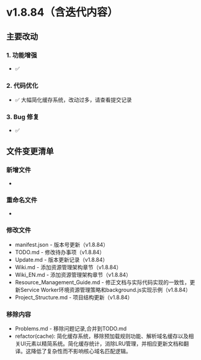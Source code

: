 # v1.8.84（含迭代内容）

## 主要改动

### 1. 功能增强

- ✅ 

### 2. 代码优化

- ✅ 大幅简化缓存系统，改动过多，请查看提交记录

### 3. Bug 修复

- ✅ 

## 文件变更清单

### 新增文件

- 

### 重命名文件

- 

### 修改文件

- manifest.json - 版本号更新（v1.8.84）
- TODO.md - 修改待办事项（v1.8.84）
- Update.md - 版本更新记录（v1.8.84）
- Wiki.md - 添加资源管理架构章节（v1.8.84）
- Wiki_EN.md - 添加资源管理架构章节（v1.8.84）
- Resource_Management_Guide.md - 修正文档与实际代码实现的一致性，更新Service Worker环境资源管理策略和background.js实现示例（v1.8.84）
- Project_Structure.md - 项目结构更新（v1.8.84）

### 移除内容

- Problems.md - 移除问题记录,合并到TODO.md
- refactor(cache): 简化缓存系统，移除预加载规则功能、解析域名缓存以及相关UI元素以精简系统。简化缓存统计，消除LRU管理，并相应更新文档和翻译。这降低了复杂性而不影响核心域名匹配逻辑。
